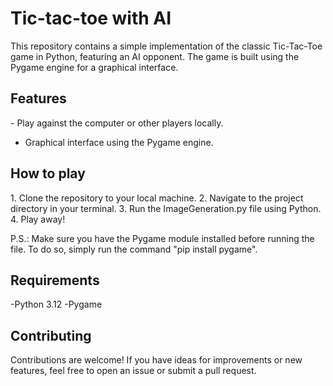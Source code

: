 <h1>Tic-tac-toe with AI</h1>
This repository contains a simple implementation of the classic Tic-Tac-Toe game in Python, featuring an AI opponent. The game is built using the Pygame engine for a graphical interface.

<h2>Features</h2>
- Play against the computer or other players locally.

- Graphical interface using the Pygame engine.

<h2>How to play</h2>
1. Clone the repository to your local machine.
2. Navigate to the project directory in your terminal.
3. Run the ImageGeneration.py file using Python.
4. Play away!

P.S.: Make sure you have the Pygame module installed before running the file. To do so, simply run the command "pip install pygame".

<h2>Requirements</h2>
-Python 3.12
-Pygame

<h2>Contributing</h2>
Contributions are welcome! If you have ideas for improvements or new features, feel free to open an issue or submit a pull request.
